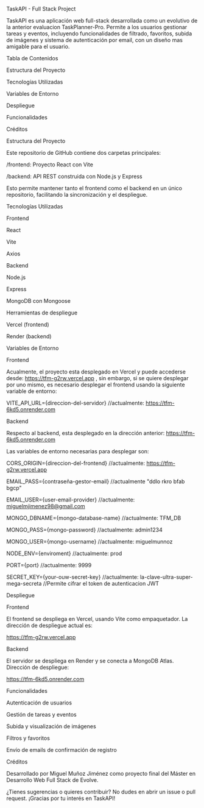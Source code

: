 TaskAPI - Full Stack Project

TaskAPI es una aplicación web full-stack desarrollada como un evolutivo de la anterior evaluacion TaskPlanner-Pro. Permite a los usuarios gestionar tareas y eventos, incluyendo funcionalidades de filtrado, favoritos, subida de imágenes y sistema de autenticación por email, con un diseño mas amigable para el usuario.

Tabla de Contenidos

Estructura del Proyecto

Tecnologías Utilizadas

Variables de Entorno

Despliegue

Funcionalidades

Créditos

Estructura del Proyecto

Este repositorio de GitHub contiene dos carpetas principales:

/frontend: Proyecto React con Vite

/backend: API REST construida con Node.js y Express

Esto permite mantener tanto el frontend como el backend en un único repositorio, facilitando la sincronización y el despliegue.

Tecnologías Utilizadas

Frontend

React

Vite

Axios

Backend

Node.js

Express

MongoDB con Mongoose

Herramientas de despliegue

Vercel (frontend)

Render (backend)

Variables de Entorno

Frontend

Acualmente, el proyecto esta desplegado en Vercel y puede accederse desde: https://tfm-g2rw.vercel.app , sin embargo, si se quiere desplegar por uno mismo, es necesario desplegar el frontend usando la siguiente variable de entorno:

VITE_API_URL={direccion-del-servidor} 
//actualmente: https://tfm-6kd5.onrender.com


Backend

Respecto al backend, esta desplegado en la dirección anterior: https://tfm-6kd5.onrender.com 

Las variables de entorno necesarias para desplegar son:

CORS_ORIGIN={direccion-del-frontend} 
//actualmente: https://tfm-g2rw.vercel.app

EMAIL_PASS={contraseña-gestor-email} 
//actualmente "ddlo rkro bfab bgcp"

EMAIL_USER={user-email-provider} 
//actualmente: miguelmjimenez98@gmail.com

MONGO_DBNAME={mongo-database-name}
//actualmente: TFM_DB

MONGO_PASS={mongo-password} 
//actualmente: admin1234

MONGO_USER={mongo-username}
//actualmente: miguelmunnoz

NODE_ENV={enviroment}
//actualmente: prod

PORT={port}
//actualmente: 9999

SECRET_KEY={your-ouw-secret-key}
//actualmente: la-clave-ultra-super-mega-secreta
//Permite cifrar el token de autenticacion JWT

Despliegue

Frontend

El frontend se despliega en Vercel, usando Vite como empaquetador. La dirección de despliegue actual es:

https://tfm-g2rw.vercel.app


Backend

El servidor se despliega en Render y se conecta a MongoDB Atlas. Dirección de despliegue:

https://tfm-6kd5.onrender.com


Funcionalidades

Autenticación de usuarios

Gestión de tareas y eventos

Subida y visualización de imágenes

Filtros y favoritos

Envío de emails de confirmación de registro

Créditos

Desarrollado por Miguel Muñoz Jiménez como proyecto final del Máster en Desarrollo Web Full Stack de Evolve.

¿Tienes sugerencias o quieres contribuir? No dudes en abrir un issue o pull request. ¡Gracias por tu interés en TaskAPI!
